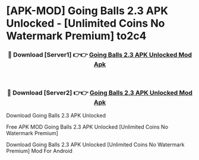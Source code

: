 # [APK-MOD] Going Balls 2.3 APK Unlocked - [Unlimited Coins No Watermark Premium] to2c4



<div align="center">
<h3>🔴 Download [Server1] 👉👉 <a href="https://momento.my/?title=Going_Balls_2.3_APK_Unlocked">Going Balls 2.3 APK Unlocked Mod Apk</a></h3><br>

<h3>🔴 Download [Server2] 👉👉 <a href="https://momento.my/?title=Going_Balls_2.3_APK_Unlocked">Going Balls 2.3 APK Unlocked Mod Apk</a></h3>
</div>



Download Going Balls 2.3 APK Unlocked 

Free APK MOD Going Balls 2.3 APK Unlocked [Unlimited Coins No Watermark Premium]

Download Going Balls 2.3 APK Unlocked [Unlimited Coins No Watermark Premium] Mod For Android
